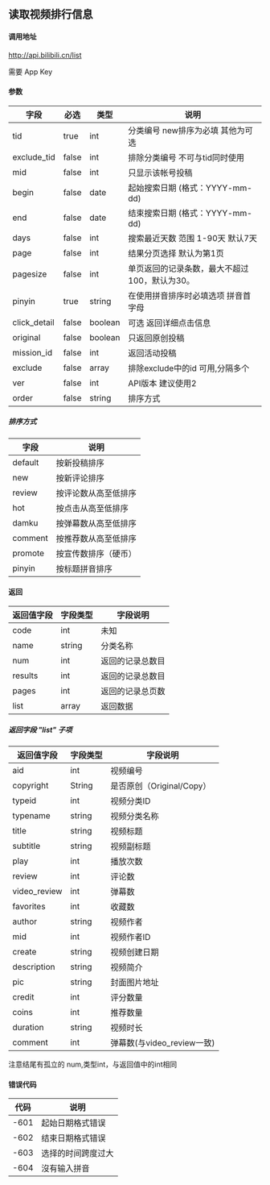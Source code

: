 ## 读取视频排行信息

#### 调用地址

http://api.bilibili.cn/list

需要 App Key

#### 参数

|字段|必选|类型|说明|
|----|----|----|----|
|tid|true|int|分类编号 new排序为必填 其他为可选|
|exclude_tid|false|int|排除分类编号 不可与tid同时使用|
|mid|false|int|只显示该帐号投稿|
|begin|false|date|起始搜索日期 (格式：YYYY-mm-dd)|
|end|false|date|结束搜索日期 (格式：YYYY-mm-dd)|
|days|false|int|搜索最近天数 范围 1-90天 默认7天|
|page|false|int|结果分页选择 默认为第1页|
|pagesize|false|int|单页返回的记录条数，最大不超过100，默认为30。|
|pinyin|true|string|在使用拼音排序时必填选项 拼音首字母|
|click_detail|false|boolean|可选 返回详细点击信息|
|original|false|boolean|只返回原创投稿|
|mission_id|false|int|返回活动投稿|
|exclude|false|array|排除exclude中的id 可用,分隔多个|
|ver|false|int|API版本 建议使用2|
|order|false|string|排序方式|

##### 排序方式

|字段|说明|
|----|----|
|default|按新投稿排序|
|new|按新评论排序|
|review|按评论数从高至低排序|
|hot|按点击从高至低排序|
|damku|按弹幕数从高至低排序|
|comment|按推荐数从高至低排序|
|promote|按宣传数排序（硬币）|
|pinyin|按标题拼音排序|

#### 返回

|返回值字段|字段类型|字段说明|
|----------|--------|--------|
|code|int|未知|
|name|string|分类名称|
|num|int|返回的记录总数目|
|results|int|返回的记录总数目|
|pages|int|返回的记录总页数|
|list|array|返回数据|

##### 返回字段 "list" 子项

|返回值字段|字段类型|字段说明|
|----------|--------|--------|
|aid|int|视频编号|
|copyright|String|是否原创（Original/Copy）|
|typeid|int|视频分类ID|
|typename|string|视频分类名称|
|title|string|视频标题|
|subtitle|string|视频副标题|
|play|int|播放次数|
|review|int|评论数|
|video_review|int|弹幕数|
|favorites|int|收藏数|
|author|string|视频作者|
|mid|int|视频作者ID|
|create|string|视频创建日期|
|description|string|视频简介|
|pic|string|封面图片地址|
|credit|int|评分数量|
|coins|int|推荐数量|
|duration|string|视频时长|
|comment|int|弹幕数(与video_review一致)|

注意结尾有孤立的 num,类型int，与返回值中的int相同

#### 错误代码

|代码|说明|
|----|----|
|-601|起始日期格式错误|
|-602|结束日期格式错误|
|-603|选择的时间跨度过大|
|-604|沒有输入拼音|
